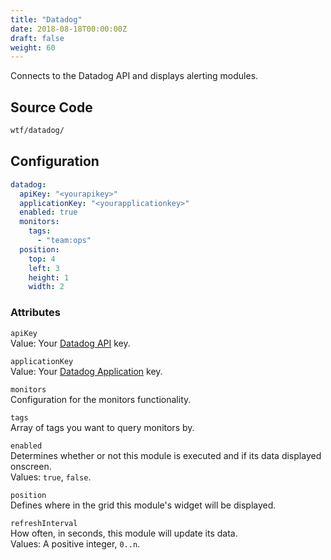 ```yaml
---
title: "Datadog"
date: 2018-08-18T00:00:00Z
draft: false
weight: 60
---
```


Connects to the Datadog API and displays alerting modules.

## Source Code

```bash
wtf/datadog/
```

## Configuration

```yaml
datadog:
  apiKey: "<yourapikey>"
  applicationKey: "<yourapplicationkey>"
  enabled: true
  monitors:
    tags:
      - "team:ops"
  position:
    top: 4
    left: 3
    height: 1
    width: 2
```

### Attributes

`apiKey` <br />
Value: Your <a href="https://docs.datadoghq.com/api/?lang=python#overview">Datadog API</a> key.

`applicationKey` <br />
Value: Your <a href="https://docs.datadoghq.com/api/?lang=python#overview">Datadog Application</a> key.

`monitors` <br />
Configuration for the monitors functionality.

`tags` <br />
Array of tags you want to query monitors by.

`enabled` <br />
Determines whether or not this module is executed and if its data displayed onscreen. <br />
Values: `true`, `false`.

`position` <br />
Defines where in the grid this module's widget will be displayed. <br />

`refreshInterval` <br />
How often, in seconds, this module will update its data. <br />
Values: A positive integer, `0..n`.
